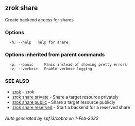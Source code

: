 ## zrok share

Create backend access for shares

### Options

```
  -h, --help   help for share
```

### Options inherited from parent commands

```
  -p, --panic     Panic instead of showing pretty errors
  -v, --verbose   Enable verbose logging
```

### SEE ALSO

* [zrok](zrok.md)	 - zrok
* [zrok share private](zrok_share_private.md)	 - Share a target resource privately
* [zrok share public](zrok_share_public.md)	 - Share a target resource publicly
* [zrok share reserved](zrok_share_reserved.md)	 - Start a backend for a reserved share

###### Auto generated by spf13/cobra on 1-Feb-2023
